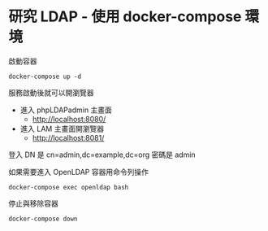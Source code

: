 # 研究 LDAP - 使用 docker-compose 環境

啟動容器

```shell
docker-compose up -d
```

服務啟動後就可以開瀏覽器

* 進入 phpLDAPadmin 主畫面
  * <http://localhost:8080/>
* 進入 LAM 主畫面開瀏覽器
  * <http://localhost:8081/>

登入 DN 是 cn=admin,dc=example,dc=org 密碼是 admin

如果需要進入 OpenLDAP 容器用命令列操作

```shell
docker-compose exec openldap bash
```

停止與移除容器

```shell
docker-compose down
```
